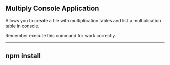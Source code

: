 ## Multiply Console Application

Allows you to create a file with multiplication tables and list a multiplication table in console.

Remember execute this command for work correctly.

---
npm install
---
